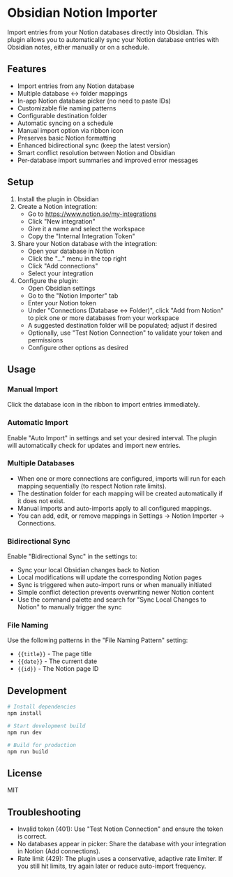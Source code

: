 # Obsidian Notion Importer

Import entries from your Notion databases directly into Obsidian. This plugin allows you to automatically sync your Notion database entries with Obsidian notes, either manually or on a schedule.

## Features

- Import entries from any Notion database
- Multiple database ↔ folder mappings
- In-app Notion database picker (no need to paste IDs)
- Customizable file naming patterns
- Configurable destination folder
- Automatic syncing on a schedule
- Manual import option via ribbon icon
- Preserves basic Notion formatting
- Enhanced bidirectional sync (keep the latest version)
- Smart conflict resolution between Notion and Obsidian
- Per-database import summaries and improved error messages

## Setup

1. Install the plugin in Obsidian
2. Create a Notion integration:
   - Go to https://www.notion.so/my-integrations
   - Click "New integration"
   - Give it a name and select the workspace
   - Copy the "Internal Integration Token"
3. Share your Notion database with the integration:
   - Open your database in Notion
   - Click the "..." menu in the top right
   - Click "Add connections"
   - Select your integration
4. Configure the plugin:
   - Open Obsidian settings
   - Go to the "Notion Importer" tab
   - Enter your Notion token
   - Under "Connections (Database ↔ Folder)", click "Add from Notion" to pick one or more databases from your workspace
   - A suggested destination folder will be populated; adjust if desired
   - Optionally, use "Test Notion Connection" to validate your token and permissions
   - Configure other options as desired

## Usage

### Manual Import
Click the database icon in the ribbon to import entries immediately.

### Automatic Import
Enable "Auto Import" in settings and set your desired interval. The plugin will automatically check for updates and import new entries.

### Multiple Databases
- When one or more connections are configured, imports will run for each mapping sequentially (to respect Notion rate limits).
- The destination folder for each mapping will be created automatically if it does not exist.
- Manual imports and auto-imports apply to all configured mappings.
- You can add, edit, or remove mappings in Settings → Notion Importer → Connections.

### Bidirectional Sync
Enable "Bidirectional Sync" in the settings to:
- Sync your local Obsidian changes back to Notion
- Local modifications will update the corresponding Notion pages
- Sync is triggered when auto-import runs or when manually initiated
- Simple conflict detection prevents overwriting newer Notion content
- Use the command palette and search for "Sync Local Changes to Notion" to manually trigger the sync

### File Naming
Use the following patterns in the "File Naming Pattern" setting:
- `{{title}}` - The page title
- `{{date}}` - The current date
- `{{id}}` - The Notion page ID

## Development

```bash
# Install dependencies
npm install

# Start development build
npm run dev

# Build for production
npm run build
```

## License

MIT 

## Troubleshooting

- Invalid token (401): Use "Test Notion Connection" and ensure the token is correct.
- No databases appear in picker: Share the database with your integration in Notion (Add connections).
- Rate limit (429): The plugin uses a conservative, adaptive rate limiter. If you still hit limits, try again later or reduce auto-import frequency.